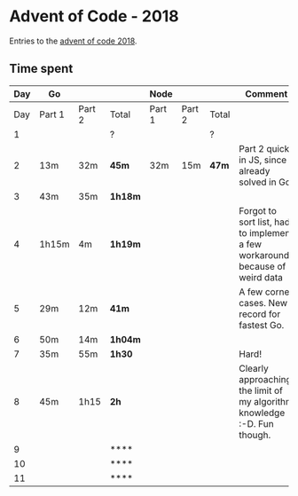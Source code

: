 # Advent of Code - 2018

Entries to the [advent of code 2018](https://adventofcode.com/2018).

## Time spent

| Day | Go     |        |           | Node   |        |         | Comment                                                                       |
| --- | ------ | ------ | --------- | ------ | ------ | ------- | ----------------------------------------------------------------------------- |
| Day | Part 1 | Part 2 | Total     | Part 1 | Part 2 | Total   |                                                                               |
| 1   |        |        | ?         |        |        | ?       |                                                                               |
| 2   | 13m    | 32m    | **45m**   | 32m    | 15m    | **47m** | Part 2 quick in JS, since already solved in Go                                |
| 3   | 43m    | 35m    | **1h18m** |        |        |         |                                                                               |
| 4   | 1h15m  | 4m     | **1h19m** |        |        |         | Forgot to sort list, had to implement a few workarounds because of weird data |
| 5   | 29m    | 12m    | **41m**   |        |        |         | A few corner cases. New record for fastest Go.                                |
| 6   | 50m    | 14m    | **1h04m** |        |        |         |                                                                               |
| 7   | 35m    | 55m    | **1h30**  |        |        |         | Hard!                                                                         |
| 8   | 45m    | 1h15   | **2h**    |        |        |         | Clearly approaching the limit of my algorithm knowledge :-D. Fun though.      |
| 9   |        |        | ****      |        |        |         |                                                                               |
| 10  |        |        | ****      |        |        |         |                                                                               |
| 11  |        |        | ****      |        |        |         |                                                                               |

